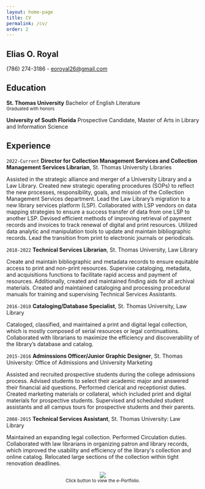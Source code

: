 ```yaml
---
layout: home-page
title: CV
permalink: /cv/
order: 2
---
```


## Elias O. Royal
(786) 274-3186 - eoroyal26@gmail.com

## Education

<p><b>St. Thomas University</b> Bachelor of English Literature<br/><small>Graduated with honors</small></p>

__University of South Florida__
Prospective Candidate, Master of Arts in Library and Information Science 

## Experience

`2022-Current`
__Director for Collection Management Services and Collection Management Services Librarian__, St. Thomas University Libraries 

Assisted in the strategic alliance and merger of a University Library and a Law Library. Created new strategic operating procedures (SOPs) to reflect the new processes, responsibility, goals, and mission of the Collection Management Services department. Lead the Law Library’s migration to a new library services platform (LSP). Collaborated with LSP vendors on data mapping strategies to ensure a success transfer of data from one LSP to another LSP. Devised efficient methods of improving retrieval of payment records and invoices to track renewal of digital and print resources. Utilized data analytic and manipulation tools to update and maintain bibliographic records. Lead the transition from print to electronic journals or periodicals. 

`2018-2022`
__Technical Services Librarian__, St. Thomas University, Law Library

Create and maintain bibliographic and metadata records to ensure equitable access to print and non-print resources. Supervise cataloging, metadata, and acquisitions functions to facilitate rapid access and payment of resources. Additionally, created and maintained finding aids for all archival materials. Created and maintained cataloging and processing procedural manuals for training and supervising Technical Services Assistants.

`2016-2018`
__Cataloging/Database Specialist__, St. Thomas University, Law Library

Cataloged, classified, and maintained a print and digital legal collection, which is mostly composed of serial resources or legal continuations. Collaborated with librarians to maximize the efficiency and discoverability of the library’s database and catalog.

`2015-2016`
__Adminssions Officer/Junior Graphic Designer__, St. Thomas University: Office of Admissions and University Marketing

Assisted and recruited prospective students during the college admissions process. Advised students to select their academic major and answered their financial aid questions. Performed clerical and receptionist duties. Created marketing materials or collateral, which included print and digital materials for prospective students. Supervised and scheduled student assistants and all campus tours for prospective students and their parents.

`2008-2015`
__Technical Services Assistant__, St. Thomas University: Law Library

Maintained an expanding legal collection. Performed Circulation duties. Collaborated with law librarians in organizing patron and library records, which improved the usability and efficiency of the library's collection and online catalog. Relocated large sections of the collection within tight renovation deadlines.

<p style="text-align:center;"><a href="https://eoroyal26.github.io/e-portfolio/">
    <img src="https://eoroyal26.github.io/assets/img/Portfolio-Button5.png"><br/></a><small>Click button to view the e-Portfolio.</small></p>
